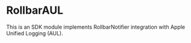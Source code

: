 # RollbarAUL

This is an SDK module implements RollbarNotifier integration with Apple Unified Logging (AUL).
